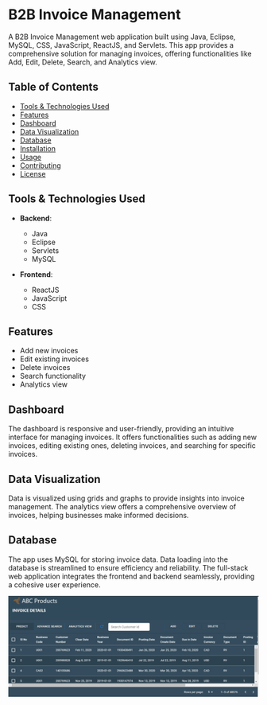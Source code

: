 # B2B Invoice Management



A B2B Invoice Management web application built using Java, Eclipse, MySQL, CSS, JavaScript, ReactJS, and Servlets. This app provides a comprehensive solution for managing invoices, offering functionalities like Add, Edit, Delete, Search, and Analytics view.

## Table of Contents

- [Tools & Technologies Used](#tools--technologies-used)
- [Features](#features)
- [Dashboard](#dashboard)
- [Data Visualization](#data-visualization)
- [Database](#database)
- [Installation](#installation)
- [Usage](#usage)
- [Contributing](#contributing)
- [License](#license)

## Tools & Technologies Used

- **Backend**:
  - Java
  - Eclipse
  - Servlets
  - MySQL

- **Frontend**:
  - ReactJS
  - JavaScript
  - CSS

## Features

- Add new invoices
- Edit existing invoices
- Delete invoices
- Search functionality
- Analytics view

## Dashboard

The dashboard is responsive and user-friendly, providing an intuitive interface for managing invoices. It offers functionalities such as adding new invoices, editing existing ones, deleting invoices, and searching for specific invoices.

## Data Visualization

Data is visualized using grids and graphs to provide insights into invoice management. The analytics view offers a comprehensive overview of invoices, helping businesses make informed decisions.

## Database

The app uses MySQL for storing invoice data. Data loading into the database is streamlined to ensure efficiency and reliability. The full-stack web application integrates the frontend and backend seamlessly, providing a cohesive user experience.



![Image Alt Text](UI-Part.png)
